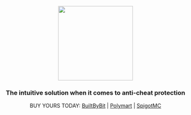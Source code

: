<p align="center"><img src='https://vagdedes.com/.images/vacan/logo.png' width='200' height='200'></p> 

### <div align="center">The intuitive solution when it comes to anti-cheat protection</div>
<div align="center">BUY YOURS TODAY: <a href='https://builtbybit.com/resources/bundle/730'>BuiltByBit</a> | <a href='https://polymart.org/bundle/368'>Polymart</a> | <a href='https://www.spigotmc.org/resources/authors/66556'>SpigotMC</a></div>
